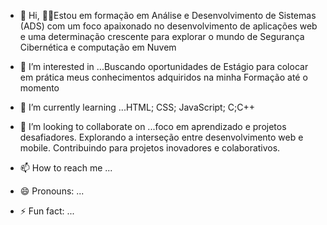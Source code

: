 - 👋 Hi, 👨‍🎓Estou em formação em Análise e Desenvolvimento de Sistemas (ADS) com um foco apaixonado no desenvolvimento de aplicações web e uma determinação crescente para explorar o mundo de Segurança Cibernética e computação em Nuvem
- 👀 I’m interested in ...Buscando oportunidades de Estágio para colocar em prática meus conhecimentos adquiridos na minha Formação até o momento

- 🌱 I’m currently learning ...HTML;
CSS;
JavaScript;
C;C++
- 💞️ I’m looking to collaborate on ...foco em aprendizado e projetos desafiadores.
Explorando a interseção entre desenvolvimento web e mobile.
Contribuindo para projetos inovadores e colaborativos.
- 📫 How to reach me ...
- 😄 Pronouns: ...
- ⚡ Fun fact: ...

<!---
ClenilsonF2024/ClenilsonF2024 is a ✨ special ✨ repository because its `README.md` (this file) appears on your GitHub profile.
You can click the Preview link to take a look at your changes.
--->
